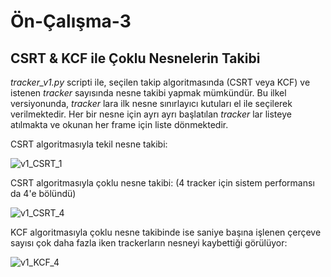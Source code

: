 # Ön-Çalışma-3
## CSRT & KCF ile Çoklu Nesnelerin Takibi

_tracker_v1.py_ scripti ile, seçilen takip algoritmasında (CSRT veya KCF) ve istenen _tracker_ sayısında nesne takibi yapmak mümkündür. Bu ilkel versiyonunda, _tracker_ lara ilk nesne sınırlayıcı kutuları el ile seçilerek verilmektedir. Her bir nesne için ayrı ayrı başlatılan _tracker_ lar listeye atılmakta ve okunan her frame için liste dönmektedir.   

CSRT algoritmasıyla tekil nesne takibi:

![v1_CSRT_1](videos/race_v1_CSRT_1.gif)

CSRT algoritmasıyla çoklu nesne takibi: (4 tracker için sistem performansı da 4'e bölündü)

![v1_CSRT_4](videos/race_v1_CSRT_4.gif)

KCF algoritmasıyla çoklu nesne takibinde ise saniye başına işlenen çerçeve sayısı çok daha fazla iken trackerların nesneyi kaybettiği görülüyor: 

![v1_KCF_4](videos/race_v1_KCF_4.gif)
